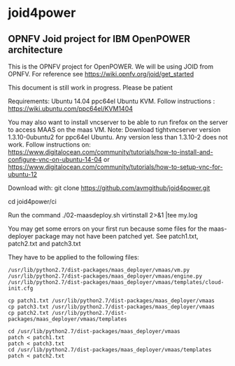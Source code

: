 # joid4power
<H2>OPNFV Joid project for IBM OpenPOWER architecture</H2>

This is the OPNFV project for OpenPOWER. We will be using JOID from OPNFV.
For reference see https://wiki.opnfv.org/joid/get_started

This document is still work in progress. Please be patient

Requirements:
Ubuntu 14.04 ppc64el
Ubuntu KVM. Follow instructions : https://wiki.ubuntu.com/ppc64el/KVM1404

You may also want to install vncserver to be able to run firefox on 
the server to access MAAS on the maas VM.
Note: Download tightvncserver version 1.3.10-0ubuntu2 for ppc64el Ubuntu. 
Any version less than 1.3.10-2 does not work.
Follow instructions on:
https://www.digitalocean.com/community/tutorials/how-to-install-and-configure-vnc-on-ubuntu-14-04 or https://www.digitalocean.com/community/tutorials/how-to-setup-vnc-for-ubuntu-12

Download with:
git clone https://github.com/avmgithub/joid4power.git

cd joid4power/ci

Run the command
./02-maasdeploy.sh  virtinstall 2>&1 |tee my.log

You may get some errors on your first run because some files for the 
maas-deployer package may not have been patched yet.  See patch1.txt,
patch2.txt and patch3.txt

They have to be applied to the following files:

```
/usr/lib/python2.7/dist-packages/maas_deployer/vmaas/vm.py 
/usr/lib/python2.7/dist-packages/maas_deployer/vmaas/engine.py 
/usr/lib/python2.7/dist-packages/maas_deployer/vmaas/templates/cloud-init.cfg
```
```
cp patch1.txt /usr/lib/python2.7/dist-packages/maas_deployer/vmaas
cp patch3.txt /usr/lib/python2.7/dist-packages/maas_deployer/vmaas
cp patch2.txt /usr/lib/python2.7/dist-packages/maas_deployer/vmaas/templates
```
```
cd /usr/lib/python2.7/dist-packages/maas_deployer/vmaas
patch < patch1.txt
patch < patch3.txt
cd /usr/lib/python2.7/dist-packages/maas_deployer/vmaas/templates
patch < patch2.txt
```
